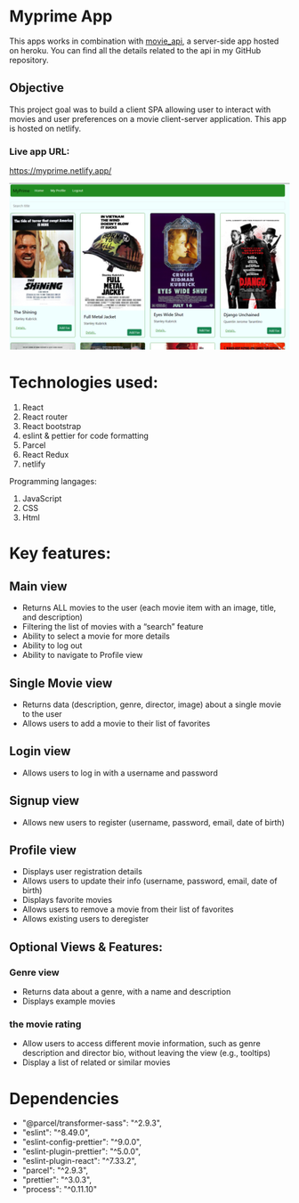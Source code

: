 # Myprime App

This apps works in combination with <a href="https://github.com/pwela/movie_api">movie_api</a>, a server-side app hosted on heroku.
You can find all the details related to the api in my GitHub repository.

## Objective

This project goal was to build a client SPA allowing user to interact with movies and user preferences on a movie client-server application.
This app is hosted on netlify.

### Live app URL:

https://myprime.netlify.app/

<div>
<img alt="App screenshoot" src="/assets/homepage.png"/>
</div>

# Technologies used:

1. React
2. React router
3. React bootstrap
4. eslint & pettier for code formatting
5. Parcel
6. React Redux
7. netlify

Programming langages:

1. JavaScript
2. CSS
3. Html

# Key features:

## Main view

- Returns ALL movies to the user (each movie item with an image, title, and description)
- Filtering the list of movies with a “search” feature
- Ability to select a movie for more details
- Ability to log out
- Ability to navigate to Profile view

## Single Movie view

- Returns data (description, genre, director, image) about a single movie to the user
- Allows users to add a movie to their list of favorites

## Login view

- Allows users to log in with a username and password

## Signup view

- Allows new users to register (username, password, email, date of birth)

## Profile view

- Displays user registration details
- Allows users to update their info (username, password, email, date of birth)
- Displays favorite movies
- Allows users to remove a movie from their list of favorites
- Allows existing users to deregister

## Optional Views & Features:

### Genre view

- Returns data about a genre, with a name and description
- Displays example movies

### the movie rating

- Allow users to access different movie information, such as genre description and director bio, without leaving the view (e.g., tooltips)
- Display a list of related or similar movies

# Dependencies

- "@parcel/transformer-sass": "^2.9.3",
- "eslint": "^8.49.0",
- "eslint-config-prettier": "^9.0.0",
- "eslint-plugin-prettier": "^5.0.0",
- "eslint-plugin-react": "^7.33.2",
- "parcel": "^2.9.3",
- "prettier": "^3.0.3",
- "process": "^0.11.10"
